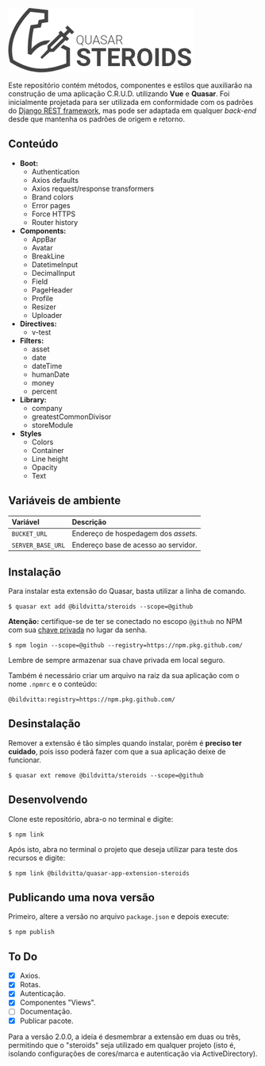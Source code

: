 ![Quasar Steroids](https://github.com/bildvitta/quasar-app-extension-steroids/raw/master/docs/steroids.png)

Este repositório contém métodos, componentes e estilos que auxiliarão na construção de uma aplicação C.R.U.D. utilizando **Vue** e **Quasar**. Foi inicialmente projetada para ser utilizada em conformidade com os padrões do [Django REST framework](https://www.django-rest-framework.org/), mas pode ser adaptada em qualquer _back-end_ desde que mantenha os padrões de origem e retorno.

## Conteúdo

- **Boot:**
  - Authentication
  - Axios defaults
  - Axios request/response transformers
  - Brand colors
  - Error pages
  - Force HTTPS
  - Router history
- **Components:**
  - AppBar
  - Avatar
  - BreakLine
  - DatetimeInput
  - DecimalInput
  - Field
  - PageHeader
  - Profile
  - Resizer
  - Uploader
- **Directives:**
  - v-test
- **Filters:**
  - asset
  - date
  - dateTime
  - humanDate
  - money
  - percent
- **Library:**
  - company
  - greatestCommonDivisor
  - storeModule
- **Styles**
  - Colors
  - Container
  - Line height
  - Opacity
  - Text

## Variáveis de ambiente

| Variável | Descrição |
|:-|:-|
| `BUCKET_URL` | Endereço de hospedagem dos _assets_. |
| `SERVER_BASE_URL` | Endereço base de acesso ao servidor. |

## Instalação

Para instalar esta extensão do Quasar, basta utilizar a linha de comando.

```
$ quasar ext add @bildvitta/steroids --scope=@github
```

**Atenção:** certifique-se de ter se conectado no escopo `@github` no NPM com sua [chave privada](https://help.github.com/pt/github/managing-packages-with-github-packages/configuring-npm-for-use-with-github-packages) no lugar da senha.

```
$ npm login --scope=@github --registry=https://npm.pkg.github.com/
```

Lembre de sempre armazenar sua chave privada em local seguro.

Também é necessário criar um arquivo na raiz da sua aplicação com o nome `.npmrc` e o conteúdo:

```
@bildvitta:registry=https://npm.pkg.github.com/
```

## Desinstalação

Remover a extensão é tão simples quando instalar, porém é **preciso ter cuidado**, pois isso poderá fazer com que a sua aplicação deixe de funcionar.

```
$ quasar ext remove @bildvitta/steroids --scope=@github
```

## Desenvolvendo

Clone este repositório, abra-o no terminal e digite:

```
$ npm link
```

Após isto, abra no terminal o projeto que deseja utilizar para teste dos recursos e digite:

```
$ npm link @bildvitta/quasar-app-extension-steroids
```

## Publicando uma nova versão

Primeiro, altere a versão no arquivo `package.json` e depois execute:

```
$ npm publish
```

## To Do

- [x] Axios.
- [x] Rotas.
- [x] Autenticação.
- [x] Componentes "Views".
- [ ] Documentação.
- [x] Publicar pacote.

Para a versão 2.0.0, a ideia é desmembrar a extensão em duas ou três, permitindo que o "steroids" seja utilizado em qualquer projeto (isto é, isolando configurações de cores/marca e autenticação via ActiveDirectory).